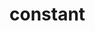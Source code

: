 # constant

<!-- TODO-START
TODO: Fill short description here.

## Type signature

TODO: Fill type signature down below.

```
any ⇒ any
```

## Examples

TODO: List at least one example down below.

```javascript
constant(); // ⇒ TODO
```

## Questions

TODO: List questions that may this function answers.
TODO-END -->
